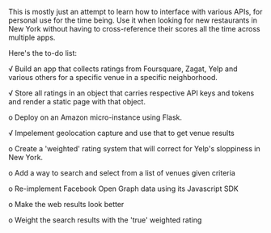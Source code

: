 This is mostly just an attempt to learn how to interface with various APIs, for personal use for the time being. Use it when looking for new restaurants in New York without having to cross-reference their scores all the time across multiple apps.

Here's the to-do list:

√ Build an app that collects ratings from Foursquare, Zagat, Yelp and 
  various others for a specific venue in a specific neighborhood.

√ Store all ratings in an object that carries respective API keys and 
  tokens and render a static page with that object.

o Deploy on an Amazon micro-instance using Flask.

√ Impelement geolocation capture and use that to get venue results

o Create a 'weighted' rating system that will correct for Yelp's sloppiness 
  in New York.

o Add a way to search and select from a list of venues given criteria 

o Re-implement Facebook Open Graph data using its Javascript SDK

o Make the web results look better

o Weight the search results with the 'true' weighted rating